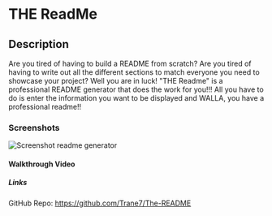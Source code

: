 # THE ReadMe

## Description 

Are you tired of having to build a README from scratch? Are you tired of having to write out all the different sections to match everyone you need to showcase your project?
Well you are in luck! "THE Readme" is a professional README generator that does the work for you!!! All you have to do is enter the information you want to be displayed and WALLA, you have a professional readme!!

### Screenshots
![Screenshot readme generator](https://user-images.githubusercontent.com/89409597/144763935-45a6b950-a8fc-4409-a816-da3c87bfec02.png)




#### Walkthrough Video




##### Links
GitHub Repo: https://github.com/Trane7/The-README
